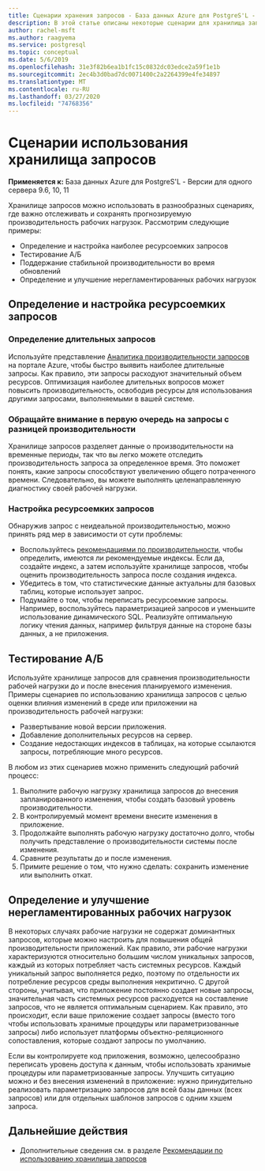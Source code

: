 ```yaml
---
title: Сценарии хранения запросов - База данных Azure для PostgreS'L - Единый сервер
description: В этой статье описаны некоторые сценарии для хранилища запросов в базе данных Azure для PostgreS-L - Single Server.
author: rachel-msft
ms.author: raagyema
ms.service: postgresql
ms.topic: conceptual
ms.date: 5/6/2019
ms.openlocfilehash: 31e3f82b6ea1b1fc15c0832dc03edce2a59f1e1b
ms.sourcegitcommit: 2ec4b3d0bad7dc0071400c2a2264399e4fe34897
ms.translationtype: MT
ms.contentlocale: ru-RU
ms.lasthandoff: 03/27/2020
ms.locfileid: "74768356"
---
```

# <a name="usage-scenarios-for-query-store"></a>Сценарии использования хранилища запросов

**Применяется к:** База данных Azure для PostgreS'L - Версии для одного сервера 9.6, 10, 11

Хранилище запросов можно использовать в разнообразных сценариях, где важно отслеживать и сохранять прогнозируемую производительность рабочих нагрузок. Рассмотрим следующие примеры: 
- Определение и настройка наиболее ресурсоемких запросов 
- Тестирование А/Б 
- Поддержание стабильной производительности во время обновлений 
- Определение и улучшение нерегламентированных рабочих нагрузок 

## <a name="identify-and-tune-expensive-queries"></a>Определение и настройка ресурсоемких запросов 

### <a name="identify-longest-running-queries"></a>Определение длительных запросов 
Используйте представление [Аналитика производительности запросов](concepts-query-performance-insight.md) на портале Azure, чтобы быстро выявить наиболее длительные запросы. Как правило, эти запросы расходуют значительный объем ресурсов. Оптимизация наиболее длительных вопросов может повысить производительность, освободив ресурсы для использования другими запросами, выполняемыми в вашей системе. 

### <a name="target-queries-with-performance-deltas"></a>Обращайте внимание в первую очередь на запросы с разницей производительности 
Хранилище запросов разделяет данные о производительности на временные периоды, так что вы легко можете отследить производительность запроса за определенное время. Это поможет понять, какие запросы способствуют увеличению общего потраченного времени. Следовательно, вы можете выполнять целенаправленную диагностику своей рабочей нагрузки.

### <a name="tuning-expensive-queries"></a>Настройка ресурсоемких запросов 
Обнаружив запрос с неидеальной производительностью, можно принять ряд мер в зависимости от сути проблемы: 
- Воспользуйтесь [рекомендациями по производительности](concepts-performance-recommendations.md), чтобы определить, имеются ли рекомендуемые индексы. Если да, создайте индекс, а затем используйте хранилище запросов, чтобы оценить производительность запроса после создания индекса. 
- Убедитесь в том, что статистические данные актуальны для базовых таблиц, которые использует запрос.
- Подумайте о том, чтобы переписать ресурсоемкие запросы. Например, воспользуйтесь параметризацией запросов и уменьшите использование динамического SQL. Реализуйте оптимальную логику чтения данных, например фильтруя данные на стороне базы данных, а не приложения. 


## <a name="ab-testing"></a>Тестирование А/Б 
Используйте хранилище запросов для сравнения производительности рабочей нагрузки до и после внесения планируемого изменения. Примеры сценариев по использованию хранилища запросов с целью оценки влияния изменений в среде или приложении на производительность рабочей нагрузки: 
- Развертывание новой версии приложения. 
- Добавление дополнительных ресурсов на сервер. 
- Создание недостающих индексов в таблицах, на которые ссылаются запросы, потребляющие много ресурсов. 
 
В любом из этих сценариев можно применить следующий рабочий процесс: 
1. Выполните рабочую нагрузку хранилища запросов до внесения запланированного изменения, чтобы создать базовый уровень производительности. 
2. В контролируемый момент времени внесите изменения в приложение. 
3. Продолжайте выполнять рабочую нагрузку достаточно долго, чтобы получить представление о производительности системы после изменения. 
4. Сравните результаты до и после изменения. 
5. Примите решение о том, что нужно сделать: сохранить изменение или выполнить откат. 


## <a name="identify-and-improve-ad-hoc-workloads"></a>Определение и улучшение нерегламентированных рабочих нагрузок 
В некоторых случаях рабочие нагрузки не содержат доминантных запросов, которые можно настроить для повышения общей производительности приложений. Как правило, эти рабочие нагрузки характеризуются относительно большим числом уникальных запросов, каждый из которых потребляет часть системных ресурсов. Каждый уникальный запрос выполняется редко, поэтому по отдельности их потребление ресурсов среды выполнения некритично. С другой стороны, учитывая, что приложение постоянно создает новые запросы, значительная часть системных ресурсов расходуется на составление запросов, что не является оптимальным сценарием. Как правило, это происходит, если ваше приложение создает запросы (вместо того чтобы использовать хранимые процедуры или параметризованные запросы) либо использует платформы объектно-реляционного сопоставления, которые создают запросы по умолчанию. 
 
Если вы контролируете код приложения, возможно, целесообразно переписать уровень доступа к данным, чтобы использовать хранимые процедуры или параметризованные запросы. Улучшить ситуацию можно и без внесения изменений в приложение: нужно принудительно реализовать параметризацию запросов для всей базы данных (всех запросов) или для отдельных шаблонов запросов с одним хэшем запроса. 

## <a name="next-steps"></a>Дальнейшие действия
- Дополнительные сведения см. в разделе [Рекомендации по использованию хранилища запросов](concepts-query-store-best-practices.md)